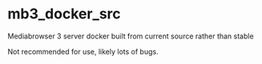 mb3_docker_src
==============

Mediabrowser 3 server docker built from current source rather than stable

Not recommended for use, likely lots of bugs.
